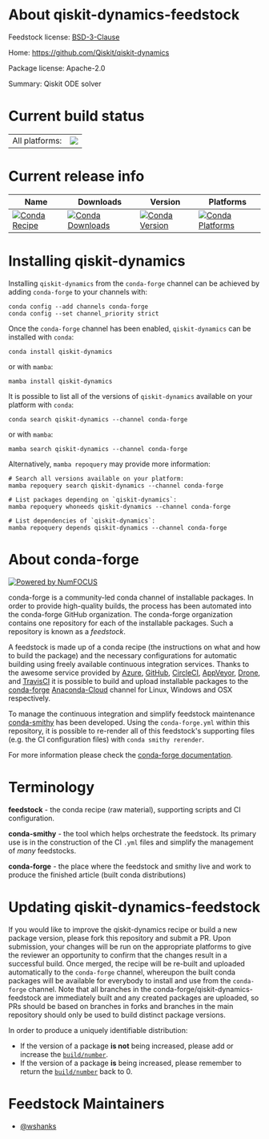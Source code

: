 About qiskit-dynamics-feedstock
===============================

Feedstock license: [BSD-3-Clause](https://github.com/conda-forge/qiskit-dynamics-feedstock/blob/main/LICENSE.txt)

Home: https://github.com/Qiskit/qiskit-dynamics

Package license: Apache-2.0

Summary: Qiskit ODE solver

Current build status
====================


<table><tr><td>All platforms:</td>
    <td>
      <a href="https://dev.azure.com/conda-forge/feedstock-builds/_build/latest?definitionId=18182&branchName=main">
        <img src="https://dev.azure.com/conda-forge/feedstock-builds/_apis/build/status/qiskit-dynamics-feedstock?branchName=main">
      </a>
    </td>
  </tr>
</table>

Current release info
====================

| Name | Downloads | Version | Platforms |
| --- | --- | --- | --- |
| [![Conda Recipe](https://img.shields.io/badge/recipe-qiskit--dynamics-green.svg)](https://anaconda.org/conda-forge/qiskit-dynamics) | [![Conda Downloads](https://img.shields.io/conda/dn/conda-forge/qiskit-dynamics.svg)](https://anaconda.org/conda-forge/qiskit-dynamics) | [![Conda Version](https://img.shields.io/conda/vn/conda-forge/qiskit-dynamics.svg)](https://anaconda.org/conda-forge/qiskit-dynamics) | [![Conda Platforms](https://img.shields.io/conda/pn/conda-forge/qiskit-dynamics.svg)](https://anaconda.org/conda-forge/qiskit-dynamics) |

Installing qiskit-dynamics
==========================

Installing `qiskit-dynamics` from the `conda-forge` channel can be achieved by adding `conda-forge` to your channels with:

```
conda config --add channels conda-forge
conda config --set channel_priority strict
```

Once the `conda-forge` channel has been enabled, `qiskit-dynamics` can be installed with `conda`:

```
conda install qiskit-dynamics
```

or with `mamba`:

```
mamba install qiskit-dynamics
```

It is possible to list all of the versions of `qiskit-dynamics` available on your platform with `conda`:

```
conda search qiskit-dynamics --channel conda-forge
```

or with `mamba`:

```
mamba search qiskit-dynamics --channel conda-forge
```

Alternatively, `mamba repoquery` may provide more information:

```
# Search all versions available on your platform:
mamba repoquery search qiskit-dynamics --channel conda-forge

# List packages depending on `qiskit-dynamics`:
mamba repoquery whoneeds qiskit-dynamics --channel conda-forge

# List dependencies of `qiskit-dynamics`:
mamba repoquery depends qiskit-dynamics --channel conda-forge
```


About conda-forge
=================

[![Powered by
NumFOCUS](https://img.shields.io/badge/powered%20by-NumFOCUS-orange.svg?style=flat&colorA=E1523D&colorB=007D8A)](https://numfocus.org)

conda-forge is a community-led conda channel of installable packages.
In order to provide high-quality builds, the process has been automated into the
conda-forge GitHub organization. The conda-forge organization contains one repository
for each of the installable packages. Such a repository is known as a *feedstock*.

A feedstock is made up of a conda recipe (the instructions on what and how to build
the package) and the necessary configurations for automatic building using freely
available continuous integration services. Thanks to the awesome service provided by
[Azure](https://azure.microsoft.com/en-us/services/devops/), [GitHub](https://github.com/),
[CircleCI](https://circleci.com/), [AppVeyor](https://www.appveyor.com/),
[Drone](https://cloud.drone.io/welcome), and [TravisCI](https://travis-ci.com/)
it is possible to build and upload installable packages to the
[conda-forge](https://anaconda.org/conda-forge) [Anaconda-Cloud](https://anaconda.org/)
channel for Linux, Windows and OSX respectively.

To manage the continuous integration and simplify feedstock maintenance
[conda-smithy](https://github.com/conda-forge/conda-smithy) has been developed.
Using the ``conda-forge.yml`` within this repository, it is possible to re-render all of
this feedstock's supporting files (e.g. the CI configuration files) with ``conda smithy rerender``.

For more information please check the [conda-forge documentation](https://conda-forge.org/docs/).

Terminology
===========

**feedstock** - the conda recipe (raw material), supporting scripts and CI configuration.

**conda-smithy** - the tool which helps orchestrate the feedstock.
                   Its primary use is in the construction of the CI ``.yml`` files
                   and simplify the management of *many* feedstocks.

**conda-forge** - the place where the feedstock and smithy live and work to
                  produce the finished article (built conda distributions)


Updating qiskit-dynamics-feedstock
==================================

If you would like to improve the qiskit-dynamics recipe or build a new
package version, please fork this repository and submit a PR. Upon submission,
your changes will be run on the appropriate platforms to give the reviewer an
opportunity to confirm that the changes result in a successful build. Once
merged, the recipe will be re-built and uploaded automatically to the
`conda-forge` channel, whereupon the built conda packages will be available for
everybody to install and use from the `conda-forge` channel.
Note that all branches in the conda-forge/qiskit-dynamics-feedstock are
immediately built and any created packages are uploaded, so PRs should be based
on branches in forks and branches in the main repository should only be used to
build distinct package versions.

In order to produce a uniquely identifiable distribution:
 * If the version of a package **is not** being increased, please add or increase
   the [``build/number``](https://docs.conda.io/projects/conda-build/en/latest/resources/define-metadata.html#build-number-and-string).
 * If the version of a package **is** being increased, please remember to return
   the [``build/number``](https://docs.conda.io/projects/conda-build/en/latest/resources/define-metadata.html#build-number-and-string)
   back to 0.

Feedstock Maintainers
=====================

* [@wshanks](https://github.com/wshanks/)

